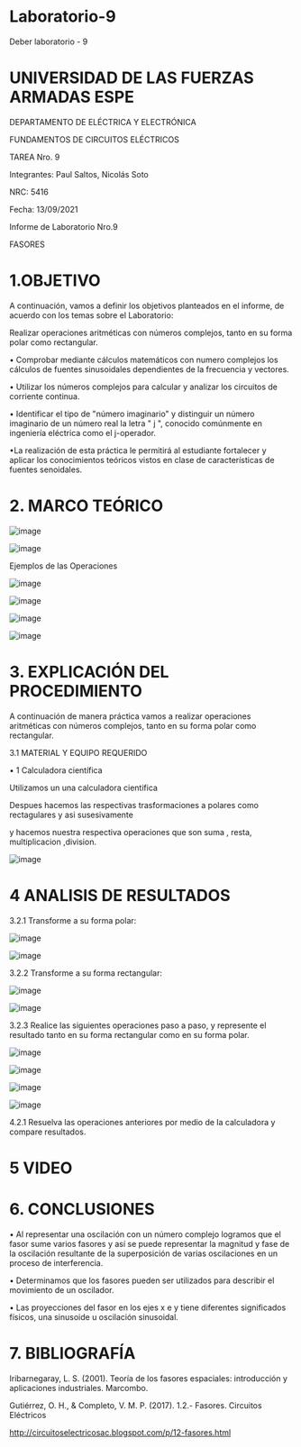 # Laboratorio-9

Deber laboratorio - 9

# UNIVERSIDAD DE LAS FUERZAS ARMADAS ESPE

DEPARTAMENTO DE ELÉCTRICA Y ELECTRÓNICA 

FUNDAMENTOS DE CIRCUITOS ELÉCTRICOS 

TAREA Nro. 9

Integrantes: Paul Saltos, Nicolás Soto

NRC: 5416

Fecha: 13/09/2021

Informe de Laboratorio Nro.9

FASORES

# 1.OBJETIVO 

A continuación, vamos a definir los objetivos planteados en el informe, de acuerdo con los temas sobre el Laboratorio:

Realizar operaciones aritméticas con números complejos, tanto en su forma polar  como rectangular.

• Comprobar mediante cálculos matemáticos con numero complejos los cálculos de fuentes sinusoidales dependientes de la frecuencia y vectores.

• Utilizar los números complejos para calcular y analizar los circuitos de corriente continua.

• Identificar el tipo de "número imaginario" y distinguir un número imaginario de un número real la letra " j ", conocido comúnmente en ingeniería eléctrica como el j-operador. 

•La realización de esta práctica le permitirá al estudiante fortalecer y aplicar los conocimientos teóricos vistos en clase de características de fuentes senoidales.

# 2. MARCO TEÓRICO 

![image](https://user-images.githubusercontent.com/85178869/133101801-d5df6c49-9a6d-4755-a7df-6ee9aa8dbc96.png)

![image](https://user-images.githubusercontent.com/85178869/133101864-c03ce0c2-b8fb-4c45-9ba2-8aa06568fc85.png)

Ejemplos de las Operaciones 

![image](https://user-images.githubusercontent.com/85178869/133101958-42303a97-ce8e-4ca8-9710-398bf9ef222b.png)

![image](https://user-images.githubusercontent.com/85178869/133102027-d6f537b8-01a7-4b74-a860-f1f38136eb23.png)

![image](https://user-images.githubusercontent.com/85178869/133102226-386cd265-9a38-4f62-9395-34c0f72d9633.png)

![image](https://user-images.githubusercontent.com/85178869/133102296-f9abb62e-a984-48fd-a914-8491a49ebf3d.png)

# 3. EXPLICACIÓN DEL PROCEDIMIENTO 

A continuación de manera práctica vamos a realizar operaciones aritméticas con números complejos, tanto en su forma polar como rectangular.

3.1 MATERIAL Y EQUIPO REQUERIDO 

• 1	Calculadora científica

 Utilizamos un una calculadora cientifica
 
 Despues hacemos las respectivas trasformaciones a polares como rectagulares y asi susesivamente 
 
 y hacemos nuestra respectiva operaciones que son suma , resta, multiplicacion ,division.
 
![image](https://user-images.githubusercontent.com/85178869/133101958-42303a97-ce8e-4ca8-9710-398bf9ef222b.png)

# 4  ANALISIS DE RESULTADOS 

3.2.1 Transforme a su forma polar: 

![image](https://user-images.githubusercontent.com/85178869/133104124-1b5ec95f-1a52-4c9f-8a44-dc430749b7cd.png)

![image](https://user-images.githubusercontent.com/85178869/133104209-0ec6d9dd-fbad-4518-aa39-81a4882c0df3.png)

3.2.2 Transforme a su forma rectangular: 

![image](https://user-images.githubusercontent.com/85178869/133104310-2f5f29bd-d74e-4c36-a36c-1d2493e83fbd.png)

![image](https://user-images.githubusercontent.com/85178869/133104384-14f3796a-f74b-4b75-8243-de635ea889cf.png)

3.2.3 Realice las siguientes operaciones paso a paso, y represente el resultado tanto en su forma rectangular como en su forma polar.

![image](https://user-images.githubusercontent.com/85178869/133112547-9bbc1da0-0f83-44b5-b055-28955f49c2fd.png)

![image](https://user-images.githubusercontent.com/85178869/133112853-0639bd3b-c2df-4704-8820-ec25639ca312.png)

![image](https://user-images.githubusercontent.com/85178869/133112960-59a54ad4-ef3c-4539-a171-254985da2b49.png)

![image](https://user-images.githubusercontent.com/85178869/133113063-8305a884-130c-4874-b723-95ae62e9e9ee.png)

4.2.1  Resuelva las operaciones anteriores por medio de la calculadora y compare
resultados.

# 5 VIDEO

# 6. CONCLUSIONES 

•	Al representar una oscilación con un número complejo logramos que el fasor sume varios fasores y así se puede representar la magnitud y fase de la oscilación resultante de la superposición de varias oscilaciones en un proceso de interferencia.

•	Determinamos que los fasores pueden ser utilizados para describir el movimiento de un oscilador. 

•	Las proyecciones del fasor en los ejes x e y tiene diferentes significados físicos, una sinusoide u oscilación sinusoidal.

 # 7. BIBLIOGRAFÍA
 
Iribarnegaray, L. S. (2001). Teoría de los fasores espaciales: introducción y aplicaciones industriales. Marcombo.

Gutiérrez, O. H., & Completo, V. M. P. (2017). 1.2.- Fasores. Circuitos Eléctricos 

http://circuitoselectricosac.blogspot.com/p/12-fasores.html

 
